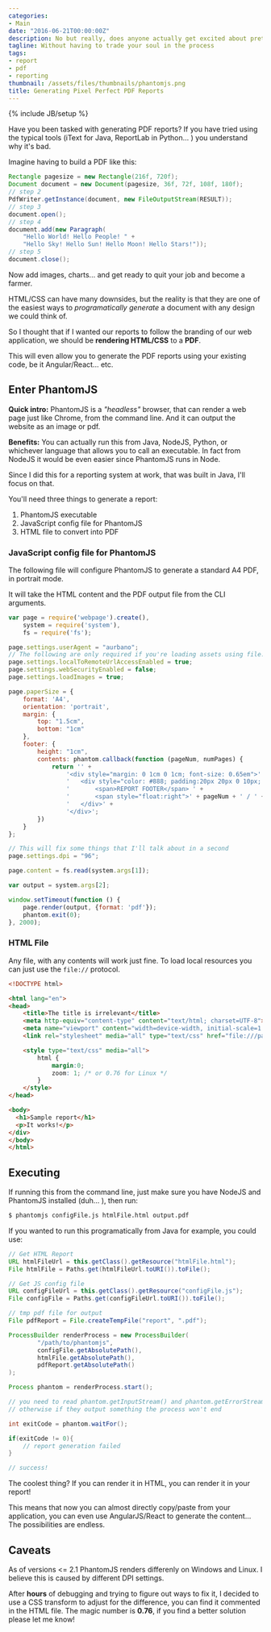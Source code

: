 ```yaml
---
categories:
- Main
date: "2016-06-21T00:00:00Z"
description: No but really, does anyone actually get excited about pretty pdf reports?
tagline: Without having to trade your soul in the process
tags:
- report
- pdf
- reporting
thumbnail: /assets/files/thumbnails/phantomjs.png
title: Generating Pixel Perfect PDF Reports
---
```

{% include JB/setup %}

Have you been tasked with generating PDF reports? If you have tried using the typical tools (iText for Java, ReportLab in Python... ) you understand why it's bad.

Imagine having to build a PDF like this:

```java
Rectangle pagesize = new Rectangle(216f, 720f);
Document document = new Document(pagesize, 36f, 72f, 108f, 180f);
// step 2
PdfWriter.getInstance(document, new FileOutputStream(RESULT));
// step 3
document.open();
// step 4
document.add(new Paragraph(
    "Hello World! Hello People! " +
    "Hello Sky! Hello Sun! Hello Moon! Hello Stars!"));
// step 5
document.close();
```

Now add images, charts... and get ready to quit your job and become a farmer.

HTML/CSS can have many downsides, but the reality is that they are one of the easiest ways to *programatically generate* a document with any design we could think of.

So I thought that if I wanted our reports to follow the branding of our web application, we should be **rendering HTML/CSS** to a **PDF**.

This will even allow you to generate the PDF reports using your existing code, be it Angular/React... etc.

## Enter PhantomJS

**Quick intro:** PhantomJS is a *"headless"* browser, that can render a web page just like Chrome, from the command line. And it can output the website as an image or pdf.

**Benefits:** You can actually run this from Java, NodeJS, Python, or whichever language that allows you to call an executable. In fact from NodeJS it would be even easier since PhantomJS runs in Node.

Since I did this for a reporting system at work, that was built in Java, I'll focus on that.

You'll need three things to generate a report:

1. PhantomJS executable
1. JavaScript config file for PhantomJS
1. HTML file to convert into PDF


### JavaScript config file for PhantomJS

The following file will configure PhantomJS to generate a standard A4 PDF, in portrait mode.

It will take the HTML content and the PDF output file from the CLI arguments.

```js
var page = require('webpage').create(),
    system = require('system'),
    fs = require('fs');

page.settings.userAgent = "aurbano";
// The following are only required if you're loading assets using file://
page.settings.localToRemoteUrlAccessEnabled = true;
page.settings.webSecurityEnabled = false;
page.settings.loadImages = true;

page.paperSize = {
    format: 'A4',
    orientation: 'portrait',
    margin: {
        top: "1.5cm",
        bottom: "1cm"
    },
    footer: {
        height: "1cm",
        contents: phantom.callback(function (pageNum, numPages) {
            return '' +
                '<div style="margin: 0 1cm 0 1cm; font-size: 0.65em">' +
                '   <div style="color: #888; padding:20px 20px 0 10px; border-top: 1px solid #ccc;">' +
                '       <span>REPORT FOOTER</span> ' +
                '       <span style="float:right">' + pageNum + ' / ' + numPages + '</span>' +
                '   </div>' +
                '</div>';
        })
    }
};

// This will fix some things that I'll talk about in a second
page.settings.dpi = "96";

page.content = fs.read(system.args[1]);

var output = system.args[2];

window.setTimeout(function () {
    page.render(output, {format: 'pdf'});
    phantom.exit(0);
}, 2000);
```

### HTML File

Any file, with any contents will work just fine. To load local resources you can just use the `file://` protocol.

```html
<!DOCTYPE html>

<html lang="en">
<head>
    <title>The title is irrelevant</title>
    <meta http-equiv="content-type" content="text/html; charset=UTF-8">
    <meta name="viewport" content="width=device-width, initial-scale=1.0">
    <link rel="stylesheet" media="all" type="text/css" href="file:///path/to/stylesheet.css" />

    <style type="text/css" media="all">
        html {
            margin:0;
            zoom: 1; /* or 0.76 for Linux */
        }
    </style>
</head>

<body>
  <h1>Sample report</h1>
  <p>It works!</p>
</div>
</body>
</html>
```

## Executing

If running this from the command line, just make sure you have NodeJS and PhantomJS installed (duh... ), then run:

```sh
$ phantomjs configFile.js htmlFile.html output.pdf
```

If you wanted to run this programatically from Java for example, you could use:

```java
// Get HTML Report
URL htmlFileUrl = this.getClass().getResource("htmlFile.html");
File htmlFile = Paths.get(htmlFileUrl.toURI()).toFile();

// Get JS config file
URL configFileUrl = this.getClass().getResource("configFile.js");
File configFile = Paths.get(configFileUrl.toURI()).toFile();

// tmp pdf file for output
File pdfReport = File.createTempFile("report", ".pdf");

ProcessBuilder renderProcess = new ProcessBuilder(
        "/path/to/phantomjs",
        configFile.getAbsolutePath(),
        htmlFile.getAbsolutePath(),
        pdfReport.getAbsolutePath()
);

Process phantom = renderProcess.start();

// you need to read phantom.getInputStream() and phantom.getErrorStream()
// otherwise if they output something the process won't end

int exitCode = phantom.waitFor();

if(exitCode != 0){
    // report generation failed
}

// success!
```

The coolest thing? If you can render it in HTML, you can render it in your report! 

This means that now you can almost directly copy/paste from your application, you can even use AngularJS/React to generate the content... The possibilities are endless.

## Caveats
As of versions <= 2.1 PhantomJS renders differenly on Windows and Linux. I believe this is caused by different DPI settings.

After **hours** of debugging and trying to figure out ways to fix it, I decided to use a CSS transform to adjust for the difference, you can find it commented in the HTML file. The magic number is **0.76**, if you find a better solution please let me know!


